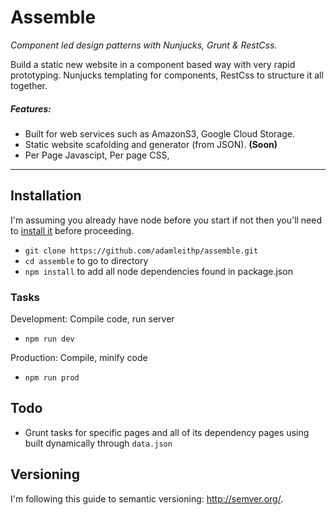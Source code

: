 # Assemble
_Component led design patterns with Nunjucks, Grunt &amp; RestCss._

Build a static new website in a component based way with very rapid prototyping. Nunjucks templating for components, RestCss to structure it all together.

##### Features:
* Built for web services such as AmazonS3, Google Cloud Storage.
* Static website scafolding and generator (from JSON). **(Soon)**
* Per Page Javascipt, Per page CSS,  

----


## Installation

I'm assuming you already have node before you start if not then you'll need to [install it](https://nodejs.org/en/) before proceeding.

* `git clone https://github.com/adamleithp/assemble.git`
* `cd assemble` to go to directory
* `npm install` to add all node dependencies found in package.json

### Tasks

Development: Compile code, run server

* `npm run dev`

Production: Compile, minify code

* `npm run prod`

## Todo

* Grunt tasks for specific pages and all of its dependency pages using built dynamically through `data.json`

## Versioning

I'm following this guide to semantic versioning: http://semver.org/.
